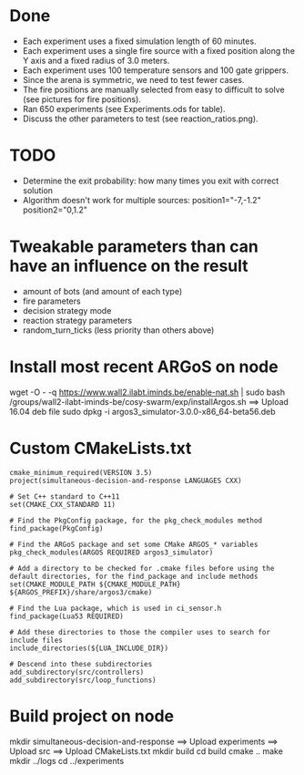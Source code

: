 # Done
- Each experiment uses a fixed simulation length of 60 minutes.
- Each experiment uses a single fire source with a fixed position along the Y axis and a fixed radius of 3.0 meters.
- Each experiment uses 100 temperature sensors and 100 gate grippers.
- Since the arena is symmetric, we need to test fewer cases.
- The fire positions are manually selected from easy to difficult to solve (see pictures for fire positions).
- Ran 650 experiments (see Experiments.ods for table).
- Discuss the other parameters to test (see reaction_ratios.png).

# TODO
- Determine the exit probability: how many times you exit with correct solution
- Algorithm doesn't work for multiple sources: position1="-7,-1.2" position2="0,1.2"

# Tweakable parameters than can have an influence on the result
- amount of bots (and amount of each type)
- fire parameters
- decision strategy mode
- reaction strategy parameters
- random_turn_ticks (less priority than others above)










# Install most recent ARGoS on node
wget -O - -q https://www.wall2.ilabt.iminds.be/enable-nat.sh | sudo bash
/groups/wall2-ilabt-iminds-be/cosy-swarm/exp/installArgos.sh
==> Upload 16.04 deb file
sudo dpkg -i argos3_simulator-3.0.0-x86_64-beta56.deb

# Custom CMakeLists.txt
```
cmake_minimum_required(VERSION 3.5)
project(simultaneous-decision-and-response LANGUAGES CXX)

# Set C++ standard to C++11
set(CMAKE_CXX_STANDARD 11)

# Find the PkgConfig package, for the pkg_check_modules method
find_package(PkgConfig)

# Find the ARGoS package and set some CMake ARGOS_* variables
pkg_check_modules(ARGOS REQUIRED argos3_simulator)

# Add a directory to be checked for .cmake files before using the default directories, for the find_package and include methods
set(CMAKE_MODULE_PATH ${CMAKE_MODULE_PATH} ${ARGOS_PREFIX}/share/argos3/cmake)

# Find the Lua package, which is used in ci_sensor.h
find_package(Lua53 REQUIRED)

# Add these directories to those the compiler uses to search for include files
include_directories(${LUA_INCLUDE_DIR})

# Descend into these subdirectories
add_subdirectory(src/controllers)
add_subdirectory(src/loop_functions)
```

# Build project on node
mkdir simultaneous-decision-and-response
==> Upload experiments
==> Upload src
==> Upload CMakeLists.txt
mkdir build
cd build
cmake ..
make
mkdir ../logs
cd ../experiments